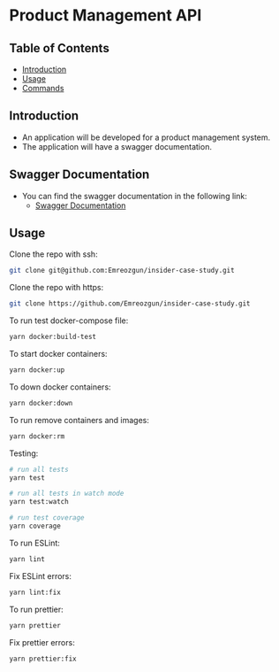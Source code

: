 # Product Management API

## Table of Contents

- [Introduction](#introduction)
- [Usage](#usage)
- [Commands](#commands)

## Introduction

- An application will be developed for a product management system.
- The application will have a swagger documentation.



## Swagger Documentation
- You can find the swagger documentation in the following link:
	- [Swagger Documentation](http://localhost:3000/v1/docs)

## Usage

Clone the repo with ssh:

```bash
git clone git@github.com:Emreozgun/insider-case-study.git
```

Clone the repo with https:
```bash
git clone https://github.com/Emreozgun/insider-case-study.git
```

To run test docker-compose file:

```bash
yarn docker:build-test
```

To start docker containers:

```bash
yarn docker:up
```
To down docker containers:

```bash
yarn docker:down
```

To run remove containers and images:

```bash
yarn docker:rm
```

Testing:

```bash
# run all tests
yarn test

# run all tests in watch mode
yarn test:watch

# run test coverage
yarn coverage
```

To run ESLint:

```bash
yarn lint
```

Fix ESLint errors:

```bash
yarn lint:fix
```

To run prettier:

```bash
yarn prettier
```

Fix prettier errors:

```bash
yarn prettier:fix
```

